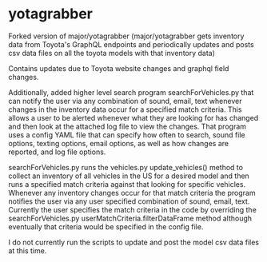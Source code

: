 # yotagrabber

Forked version of major/yotagrabber (major/yotagrabber gets inventory data from Toyota's GraphQL endpoints and
periodically updates and posts csv data files on all the toyota models with that inventory data)

Contains updates due to Toyota website changes and graphql field changes.

Additionally, added higher level search program searchForVehicles.py that can notify the user via any combination of sound, email, text
whenever changes in the inventory data occur for a specified match criteria.  This allows a user to be alerted whenever what
they are looking for has changed and then look at the attached log file to view the changes.  That program uses a config YAML file that can specify how often to search, 
sound file options, texting options, email options, as well as how changes are reported, and log file options.  

searchForVehicles.py runs the vehicles.py update_vehicles() method to collect an inventory of all vehicles in the US for a desired model
and then runs a specified match criteria against that looking for specific vehicles.  Whenever any inventory changes occur for
that match criteria the program notifies the user via any user specified combination of sound, email, text.
Currently the user specifies the match criteria in the code by overriding the searchForVehicles.py userMatchCriteria.filterDataFrame
method although eventually that criteria would be specified in the config file.

I do not currently run the scripts to update and post the model csv data files at this time.

